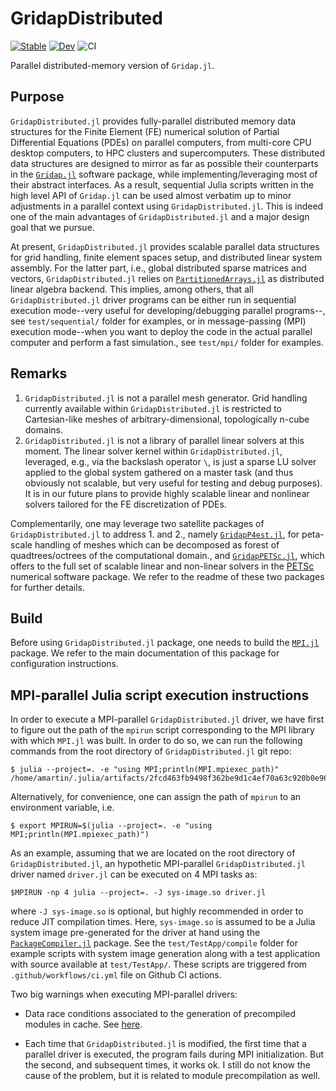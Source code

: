 # GridapDistributed

[![Stable](https://img.shields.io/badge/docs-stable-blue.svg)](https://gridap.github.io/GridapDistributed.jl/stable)
[![Dev](https://img.shields.io/badge/docs-dev-blue.svg)](https://gridap.github.io/GridapDistributed.jl/dev)
![CI](https://github.com/Gridap/GridapDistributed.jl/workflows/CI/badge.svg)

Parallel distributed-memory version of `Gridap.jl`.

## Purpose

`GridapDistributed.jl` provides fully-parallel distributed memory data structures for the Finite Element (FE) numerical solution of Partial Differential Equations (PDEs) on parallel computers, from multi-core CPU desktop computers, to HPC clusters and supercomputers. These distributed data structures are designed to mirror as far as possible their counterparts in the [`Gridap.jl`](https://github.com/gridap/Gridap.jl) software package, while implementing/leveraging most of their abstract interfaces. As a result, sequential Julia scripts written in the high level API of `Gridap.jl` can be used almost verbatim up to minor adjustments in a parallel context using `GridapDistributed.jl`. This is indeed one of the main advantages of `GridapDistributed.jl` and a major design goal that we pursue. 

At present, `GridapDistributed.jl` provides scalable parallel data structures for grid handling,  finite element spaces setup, and distributed linear system assembly. For the latter part, i.e., global distributed sparse matrices and vectors, `GridapDistributed.jl` relies on [`PartitionedArrays.jl`](https://github.com/fverdugo/PartitionedArrays.jl) as distributed linear algebra backend. This implies, among others, that all `GridapDistributed.jl` driver programs can be either run in sequential execution mode--very useful for developing/debugging parallel programs--, see `test/sequential/` folder for examples, or in message-passing (MPI) execution mode--when you want to deploy the code in the actual parallel computer and perform a fast simulation., see `test/mpi/` folder for examples.

## Remarks 

1. `GridapDistributed.jl` is not a parallel mesh generator. Grid handling currently available within `GridapDistributed.jl` is restricted to Cartesian-like meshes of arbitrary-dimensional, topologically n-cube domains. 
2. `GridapDistributed.jl` is not a library of parallel linear solvers at this moment. The linear solver kernel within `GridapDistributed.jl`, leveraged, e.g., via the backslash operator `\`, is just a sparse LU solver applied to the global system gathered on a master task (and thus obviously not scalable, but very useful for testing and debug purposes). It is in our future plans to provide highly scalable linear and nonlinear solvers tailored for the FE discretization of PDEs.

 Complementarily, one may leverage two satellite packages of `GridapDistributed.jl` to address 1. and 2., namely [`GridapP4est.jl`](https://github.com/gridap/GridapP4est.jl), for peta-scale handling of meshes which can be decomposed as forest of quadtrees/octrees of the computational domain., and  [`GridapPETSc.jl`](https://github.com/gridap/GridapPETSc.jl), which offers to the full set of scalable linear and non-linear solvers in the [PETSc](https://petsc.org/release/) numerical software package. We refer to the readme of these two packages for further details.

## Build 

Before using `GridapDistributed.jl` package, one needs to build the [`MPI.jl`](https://github.com/JuliaParallel/MPI.jl) package. We refer to the main documentation of this package for configuration instructions.

## MPI-parallel Julia script execution instructions

In order to execute a MPI-parallel `GridapDistributed.jl` driver, we have first to figure out the path of the `mpirun` script corresponding to the MPI library with which `MPI.jl` was built. In order to do so, we can run the following commands from the root directory of  `GridapDistributed.jl` git repo:

```
$ julia --project=. -e "using MPI;println(MPI.mpiexec_path)" 
/home/amartin/.julia/artifacts/2fcd463fb9498f362be9d1c4ef70a63c920b0e96/bin/mpiexec
```

Alternatively, for convenience, one can assign the path of `mpirun` to an environment variable, i.e.

```
$ export MPIRUN=$(julia --project=. -e "using MPI;println(MPI.mpiexec_path)")
```

As an example, assuming that we are located on the root directory of `GridapDistributed.jl`,
an hypothetic MPI-parallel `GridapDistributed.jl` driver named `driver.jl` can be executed on 4 MPI tasks as:

```
$MPIRUN -np 4 julia --project=. -J sys-image.so driver.jl
```

where `-J sys-image.so` is optional, but highly recommended in order to reduce JIT compilation times. Here, `sys-image.so` is assumed to be a Julia system image pre-generated for the driver at hand using the [`PackageCompiler.jl`](https://julialang.github.io/PackageCompiler.jl/dev/index.html) package. See the `test/TestApp/compile` folder for example scripts with system image generation along with a test application with source available at `test/TestApp/`. These scripts are triggered from `.github/workflows/ci.yml` file on Github CI actions.


Two big warnings when executing MPI-parallel drivers:

 * Data race conditions associated to the generation of precompiled modules in cache. See [here](https://juliaparallel.github.io/MPI.jl/stable/knownissues/).

 * Each time that `GridapDistributed.jl` is modified, the first time that a parallel driver is executed, the program fails during MPI initialization. But the second, and subsequent times, it works ok. I still do not know the cause of the problem, but it is related to module precompilation as well.

